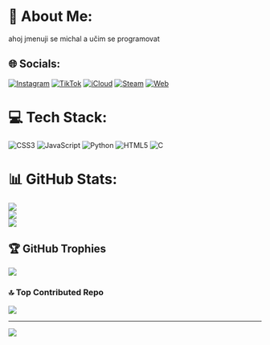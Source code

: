 # 💫 About Me:
ahoj jmenuji se michal a učim se programovat


## 🌐 Socials:
[![Instagram](https://img.shields.io/badge/Instagram-%23E4405F.svg?logo=Instagram&logoColor=white)](https://instagram.com/_michal.cz_)
[![TikTok](https://img.shields.io/badge/TikTok-black.svg?logo=tiktok&logoColor=white)](https://www.tiktok.com/@ig_michal.cz_)
[![iCloud](https://img.shields.io/badge/iCloud-000000?logo=apple&logoColor=white)](mailto:medvidekcz@icloud.com)
[![Steam](https://img.shields.io/badge/Steam-000000.svg?logo=steam&logoColor=white)](https://steamcommunity.com/profiles/76561199066144090/)
[![Web](https://img.shields.io/badge/Web-000000.svg?logo=internet-explorer&logoColor=white)](https://michalngu.github.io/myWeb/)

# 💻 Tech Stack:
![CSS3](https://img.shields.io/badge/css3-%231572B6.svg?style=for-the-badge&logo=css3&logoColor=white) ![JavaScript](https://img.shields.io/badge/javascript-%23323330.svg?style=for-the-badge&logo=javascript&logoColor=%23F7DF1E) ![Python](https://img.shields.io/badge/python-3670A0?style=for-the-badge&logo=python&logoColor=ffdd54) ![HTML5](https://img.shields.io/badge/html5-%23E34F26.svg?style=for-the-badge&logo=html5&logoColor=white) ![C](https://img.shields.io/badge/c-%2300599C.svg?style=for-the-badge&logo=c&logoColor=white)
# 📊 GitHub Stats:
![](https://github-readme-stats.vercel.app/api?username=MichalNgu&theme=dark&hide_border=true&include_all_commits=false&count_private=false)<br/>
![](https://github-readme-streak-stats.herokuapp.com/?user=MichalNgu&theme=dark&hide_border=true)<br/>
![](https://github-readme-stats.vercel.app/api/top-langs/?username=MichalNgu&theme=dark&hide_border=true&include_all_commits=false&count_private=false&layout=compact)

## 🏆 GitHub Trophies
![](https://github-profile-trophy.vercel.app/?username=MichalNgu&theme=radical&no-frame=false&no-bg=true&margin-w=4)

### 🔝 Top Contributed Repo
![](https://github-contributor-stats.vercel.app/api?username=MichalNgu&limit=5&theme=dark&combine_all_yearly_contributions=true)

---
[![](https://visitcount.itsvg.in/api?id=MichalNgu&icon=0&color=0)](https://visitcount.itsvg.in)

<!-- Proudly created with GPRM ( https://gprm.itsvg.in ) -->
